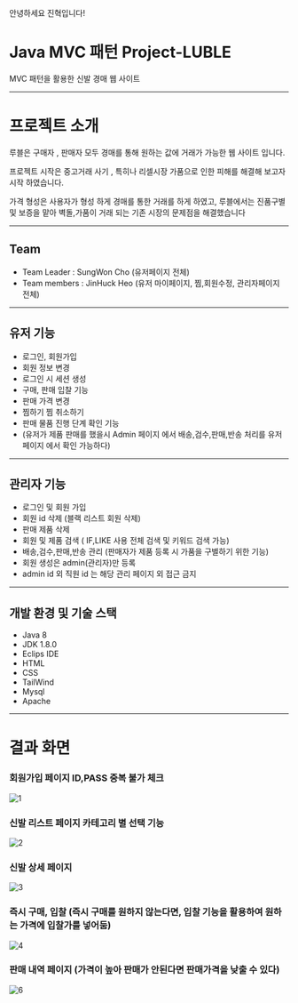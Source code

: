 안녕하세요 진혁입니다!

# Java MVC 패턴 Project-LUBLE
MVC 패턴을 활용한 신발 경매 웹 사이트

---

# 프로젝트 소개
루블은 구매자 , 판매자 모두 경매를 통해 원하는 값에 거래가 가능한 웹 사이트 입니다.

프로젝트 시작은 중고거래 사기 , 특히나 리셀시장 가품으로 인한 피해를 해결해 보고자 시작 하였습니다.

가격 형성은 사용자가 형성 하게 경매를 통한 거래를 하게 하였고,
루블에서는 진품구별 및 보증을 맡아 벽돌,가품이 거래 되는 기존 시장의 문제점을 해결했습니다

---

## Team
- Team Leader : SungWon Cho (유저페이지 전체)
- Team members : JinHuck Heo (유저 마이페이지, 찜,회원수정, 관리자페이지 전체)

---

## 유저 기능 
- 로그인, 회원가입
- 회원 정보 변경
- 로그인 시 세션 생성
- 구매, 판매 입찰 기능
- 판매 가격 변경
- 찜하기 찜 취소하기
- 판매 물품 진행 단계 확인 기능
 - (유저가 제품 판매를 했을시 Admin 페이지 에서 배송,검수,판매,반송 처리를 유저 페이지 에서 확인 가능하다)

---

## 관리자 기능
- 로그인 및 회원 가입 
- 회원 id 삭제  (블랙 리스트 회원 삭제)
- 판매 제품 삭제  
- 회원 및 제품 검색   ( IF,LIKE 사용 전체 검색 및 키워드 검색 가능)
- 배송,검수,판매,반송 관리  (판매자가 제품 등록 시 가품을 구별하기 위한 기능)
- 회원 생성은 admin(관리자)만 등록
- admin id 외 직원 id 는 해당 관리 페이지 외 접근 금지 

---

## 개발 환경 및 기술 스택
- Java 8
- JDK 1.8.0
- Eclips IDE
- HTML
- CSS
- TailWind
- Mysql
- Apache

---

# 결과 화면

### 회원가입 페이지 ID,PASS 중복 불가 체크

![1](https://github.com/HeoJinHuck/LUBLE/assets/138653275/8575f969-bcbb-45be-9b8b-c0c5dfb0db9f)

### 신발 리스트 페이지 카테고리 별 선택 기능

![2](https://github.com/HeoJinHuck/LUBLE/assets/138653275/1b8ffe21-beab-41cc-b8f4-cbfa5d967e97)

### 신발 상세 페이지

![3](https://github.com/HeoJinHuck/LUBLE/assets/138653275/19d10697-0c61-4490-9234-fff7b6bf2de6)

### 즉시 구매, 입찰 (즉시 구매를 원하지 않는다면, 입찰 기능을 활용하여 원하는 가격에 입찰가를 넣어둠)

![4](https://github.com/HeoJinHuck/LUBLE/assets/138653275/454c2f73-67b2-4ca7-bdd7-6640ef53e1f0)


### 판매 내역 페이지  (가격이 높아 판매가 안된다면 판매가격을 낮출 수 있다)

![6](https://github.com/HeoJinHuck/LUBLE/assets/138653275/dd0826aa-0c32-4569-bedd-a35890d1bf9d)


